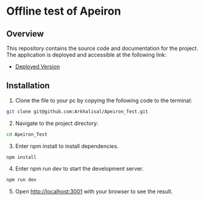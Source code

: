# Offline test of Apeiron

## Overview

This repository contains the source code and documentation for the project. The application is deployed and accessible at the following link:

- [Deployed Version](https://apeiron-test-fawn.vercel.app/)

## Installation

1. Clone the file to your pc by copying the following code to the terminal:

```bash
git clone git@github.com:Arkhalisal/Apeiron_Test.git
```

2. Navigate to the project directory:

```bash
cd Apeiron_Test
```

3. Enter npm install to install dependencies.

```bash
npm install
```

4. Enter npm run dev to start the development server.

```bash
npm run dev
```

5. Open [http://localhost:3001](http://localhost:3001) with your browser to see the result.
